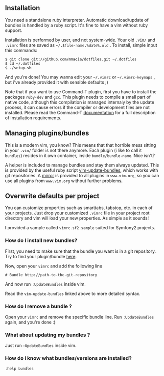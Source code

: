 Installation
------------
You need a standalone ruby interpreter. Automatic download/update of bundles is handled by a ruby script.
It's fine to have a vim without ruby support.

Installation is performed by user, and not system-wide. Your old `.vim/` and `.vimrc` files are saved
as `~/.$file-name.%date%.old` . To install, simple input this commands:

    $ git clone git://github.com/mmacia/dotfiles.git ~/.dotfiles
    $ cd ~/.dotfiles
    $ ./setup.sh

And you're done! You may wanna edit your `~/.vimrc` or `~/.vimrc-keymaps` , but i've already provided it
with sensible defaults ;)

Note that if you want to use Command-T plugin, first you have to install the packages `ruby-dev` and `gcc`. 
This plugin needs to compile a small part of native code, although this compilation is managed internaly by the 
update process, it can cause errors if the compiler or development files are not installed. Please read the Command-T 
[documentation](https://wincent.com/products/command-t) for a full description of installation requirements. 

Managing plugins/bundles
------------------------
   
This is a modern vim, you know? This means that that horrible mess sitting in your `.vim/` folder is not
there anymore. Each plugin (i like to call it `bundles`) resides in it own container, inside `bundle/bundle-name`.
Nice isn't? 

A helper is included to manage bundles and stay them always updated. This is provided by the useful ruby
script [vim-update-bundles](http://github.com/bronson/vim-update-bundles "Vim-update-bundles"), which works with git
repositories. A [mirror](http://vim-scripts.org "vim-scripts") is provided to all plugins in `www.vim.org`, 
so you can use all plugins from `www.vim.org` without further problems. 

Overwrite defaults per project
------------------------------

You can customize properties such as smarttabs, tabstop, etc. in each of your projects. Just drop your customized 
`.vimrc` file in your project root directory and vim will load your new properties. As simple as it sounds!

I provided a sample called `vimrc.sf2.sample` suited for Symfony2 projects.


### How do I install new bundles?

First, you need to make sure that the bundle you want is in a git repository. 
Try to find your plugin/bundle [here](http://vim-scripts.org/vim/scripts.html "vim-scripts").

Now, open your `vimrc` and add the following line

    # Bundle http://path-to-the-git-repository

And now run `:UpdateBundles` inside vim.

Read the `vim-update-bundles` linked above to more detailed syntax.

### How do I remove a bundle ?

Open your `vimrc` and remove the specific bundle line. Run `:UpdateBundles` again, and you're 
done :)

### What about updating my bundles ?

Just run `:UpdateBundles` inside vim.

### How do i know what bundles/versions are installed?

    :help bundles

